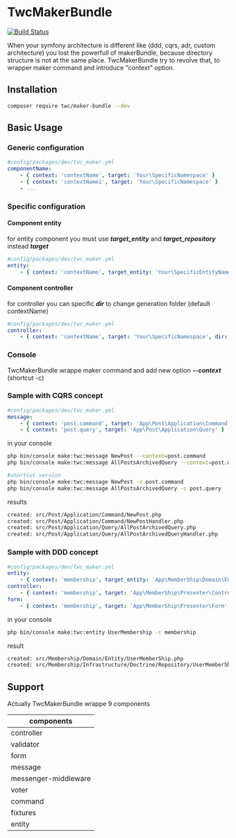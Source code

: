 # TwcMakerBundle

[![Build Status](https://travis-ci.com/thewalkingcoder/maker-bundle.svg?branch=master)](https://travis-ci.com/thewalkingcoder/maker-bundle)

When your symfony architecture is different like (ddd, cqrs, adr, custom architecture) you lost the powerfull of makerBundle,
because directory structure is not at the same place.
TwcMakerBundle try to revolve that, to wrapper maker command and introduce "context" option.

## Installation

```bash
composer require twc/maker-bundle --dev
```

## Basic Usage

### Generic configuration

```yaml
#config/packages/dev/twc_maker.yml
componentName:
    - { context: 'contextName', target: 'Your\SpecificNamespace' }
    - { context: 'contextName1', target: 'Your\SpecificNamespace' }
    - ...
```

### Specific configuration

#### Component entity

for entity component you must use ***target_entity*** and ***target_repository*** instead ***target***

```yaml
#config/packages/dev/twc_maker.yml
entity:
    - { context: 'contextName', target_entity: 'Your\SpecificEntityNamespace', target_repository: 'Your\SpecificRepositoryNamespace' }
```

#### Component controller

for controller you can specific ***dir*** to change generation folder (default contextName)

```yaml
#config/packages/dev/twc_maker.yml
controller:
    - { context: 'contextName', target: 'Your\SpecificNamespace', dir: 'my/custom/directory/template' }
```

### Console

TwcMakerBundle wrappe maker command and add new option ***--context*** (shortcut -c)

### Sample with CQRS concept

```yaml
#config/packages/dev/twc_maker.yml
message:
    - { context: 'post.command', target: 'App\Post\Application\Command' }
    - { context: 'post.query', target: 'App\Post\Application\Query' }
```

in your console

```bash
php bin/console make:twc:message NewPost --context=post.command
php bin/console make:twc:message AllPostsArchivedQuery --context=post.query
```

```bash
#shortcut version
php bin/console make:twc:message NewPost -c post.command
php bin/console make:twc:message AllPostsArchivedQuery -c post.query

```
results

```bash
created: src/Post/Application/Command/NewPost.php
created: src/Post/Application/Command/NewPostHandler.php
created: src/Post/Application/Query/AllPostArchivedQuery.php
created: src/Post/Application/Query/AllPostArchivedQueryHandler.php

```

### Sample with DDD concept

```yaml
#config/packages/dev/twc_maker.yml
entity:
    - { context: 'membership', target_entity: 'App\MemberShip\Domain\Entity', target_repository: 'App\MemberShip\Infrastructure\Doctrine\Repository' }
controller:
    - { context: 'membership', target: 'App\MemberShip\Presenter\Controller' }
form:
    - { context: 'membership', target: 'App\MemberShip\Presenter\Form' }
```

in your console

```bash
php bin/console make:twc:entity UserMembership -c membership
```

result

```bash
created: src/Membership/Domain/Entity/UserMemberShip.php
created: src/Membership/Infrastructure/Doctrine/Repository/UserMemberShipRepository.php
```

## Support

Actually TwcMakerBundle wrappe 9 components

| components |
|------------|
| controller |
| validator  |
| form |
| message |
| messenger-middleware |
| voter |
| command |
| fixtures |
| entity |



